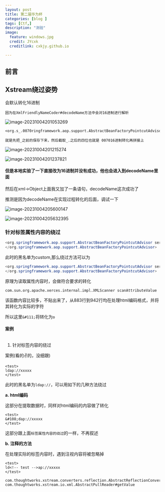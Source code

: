 ```yaml
---
layout: post
title: 第二届华为杯
categories: [blog ]
tags: [Ctf,]
description: "测验"
image:
  feature: windows.jpg
  credit: JYcxk
  creditlink: cxkjy.github.io

---
```






## 前言





## Xstream绕过姿势

会默认转化16进制



`因为在XmlFriendlyNameCoder#decodeName方法中会对16进制进行解析`

![image-20231004201053269](X:\github\cxkjy.github.io\cxkjy.github.io\img\final\image-20231004201053269.png)

```
<org.s_.0070ringframework.aop.support.AbstractBeanFactoryPointcutAdvisor>

就是先把_之前的保存下来，然后截取_.之后的四位也就是 007016进制转化再拼接上
```

![image-20231004201215274](X:\github\cxkjy.github.io\cxkjy.github.io\img\final\image-20231004201215274.png)

![image-20231004201237821](X:\github\cxkjy.github.io\cxkjy.github.io\img\final\image-20231004201237821.png)

#### 但是本地实验了一下直接改为16进制并没有成功，他也会进入到decodeName里面

然后在xml->Object上面我又加了一条语句，decodeName这次成功了

推测是因为decodeName在实现过程转化的后面，调试一下

![image-20231004205600147](X:\github\cxkjy.github.io\cxkjy.github.io\img\final\image-20231004205600147.png)

![image-20231004205632395](X:\github\cxkjy.github.io\cxkjy.github.io\img\final\image-20231004205632395.png)

### 针对标签属性内容的绕过

```java
<org.springframework.aop.support.AbstractBeanFactoryPointcutAdvisor serialization="custom">
</org.springframework.aop.support.AbstractBeanFactoryPointcutAdvisor>
```

此时的黑名单为custom,那么绕过方法可以为

```java
<org.springframework.aop.support.AbstractBeanFactoryPointcutAdvisor serialization="cust&#111;m">
</org.springframework.aop.support.AbstractBeanFactoryPointcutAdvisor>
```

原理为读取属性内容时，会做符合要求的转化

```
com.sun.org.apache.xerces.internal.impl.XMLScanner scanAttributeValue
```

该函数内容比较多，不贴出来了，从883行到942行均在处理html编码格式，并将其转化为实际的字符

所以这里`&#111;`将转化为`o`



#### 案例

```
```

1. 针对标签内容的绕过

案例(看的✌的，没细跟)

```
<test>
ldap://xxxxx
</test>
```

此时的黑名单为`ldap://`，可以用如下的几种方法绕过

**a. html编码**

这部分在提取数据时，同样对html编码的内容做了转化

```
<test>
&#108;dap://xxxxx
</test>
```

这部分跟上面`标签属性内容的绕过`的一样，不再叙述

**b. 注释的方法**

在处理实际的标签内容时，遇到注视内容将被忽略掉

```
<test>
ld<!-- test -->ap://xxxxx
</test>

com.thoughtworks.xstream.converters.reflection.AbstractReflectionConverter#unmarshallField
com.thoughtworks.xstream.io.xml.AbstractPullReader#getValue
```